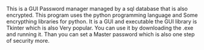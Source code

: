 This is a GUI Password manager managed by a sql database that is also encrypted. This program uses the python programming language and Some encrypthing libraries for python. It is a GUI and executable the GUI library is Tkinter which is also Very popular.
You can use it by downloading the .exe and running it. Than you can set a Master password which is also one step of security more.
